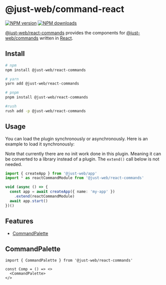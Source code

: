 # @just-web/command-react <!-- omit in toc -->

[![NPM version][npm-image]][npm-url]
[![NPM downloads][downloads-image]][downloads-url]

[@just-web/react-commands] provides the components for [@just-web/commands] written in [React].

## Install <!-- omit in toc -->

```sh
# npm
npm install @just-web/react-commands

# yarn
yarn add @just-web/react-commands

# pnpm
pnpm install @just-web/react-commands

#rush
rush add -p @just-web/react-commands
```

## Usage <!-- omit in toc -->

You can load the plugin synchronously or asynchronously.
Here is an example to load it synchronously:

Note that currently there are no init work done in this plugin.
Meaning it can be converted to a library instead of a plugin.
The `extend()` call below is not needed.

```ts
import { createApp } from '@just-web/app'
import * as reactCommandModule from '@just-web/react-commands'

void (async () => {
  const app = await createApp({ name: 'my-app' })
    .extend(reactCommandModule)
  await app.start()
})()
```

## Features <!-- omit in toc -->

- [CommandPalette](#commandpalette)

## CommandPalette

```tsx
import { CommandPalette } from '@just-web/react-commands'

const Comp = () => <>
  <CommandPalette>
</>
```

[@just-web/commands]: https://github.com/justland/just-web/tree/main/plugins/commands
[@just-web/react-commands]: https://github.com/justland/just-web/tree/main/components/react-commands
[React]: https://reactjs.org/
[downloads-image]: https://img.shields.io/npm/dm/@just-web/react-commands.svg?style=flat
[downloads-url]: https://npmjs.org/package/@just-web/react-commands
[npm-image]: https://img.shields.io/npm/v/@just-web/react-commands.svg?style=flat
[npm-url]: https://npmjs.org/package/@just-web/react-commands
